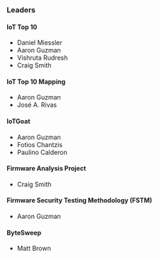 ### Leaders

#### IoT Top 10
* Daniel Miessler
* Aaron Guzman
* Vishruta Rudresh
* Craig Smith

#### IoT Top 10 Mapping
* Aaron Guzman
* José A. Rivas

#### IoTGoat
* Aaron Guzman
* Fotios Chantzis
* Paulino Calderon

#### Firmware Analysis Project
* Craig Smith

#### Firmware Security Testing Methodology (FSTM)
* Aaron Guzman

#### ByteSweep
* Matt Brown
